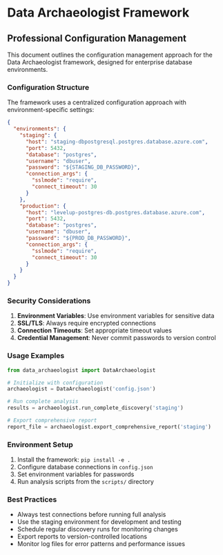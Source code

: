 # Data Archaeologist Framework

## Professional Configuration Management

This document outlines the configuration management approach for the Data Archaeologist framework, designed for enterprise database environments.

### Configuration Structure

The framework uses a centralized configuration approach with environment-specific settings:

```json
{
  "environments": {
    "staging": {
      "host": "staging-dbpostgresql.postgres.database.azure.com",
      "port": 5432,
      "database": "postgres",
      "username": "dbuser",
      "password": "${STAGING_DB_PASSWORD}",
      "connection_args": {
        "sslmode": "require",
        "connect_timeout": 30
      }
    },
    "production": {
      "host": "levelup-postgres-db.postgres.database.azure.com",
      "port": 5432,
      "database": "postgres",
      "username": "dbuser",
      "password": "${PROD_DB_PASSWORD}",
      "connection_args": {
        "sslmode": "require",
        "connect_timeout": 30
      }
    }
  }
}
```

### Security Considerations

1. **Environment Variables**: Use environment variables for sensitive data
2. **SSL/TLS**: Always require encrypted connections
3. **Connection Timeouts**: Set appropriate timeout values
4. **Credential Management**: Never commit passwords to version control

### Usage Examples

```python
from data_archaeologist import DataArchaeologist

# Initialize with configuration
archaeologist = DataArchaeologist('config.json')

# Run complete analysis
results = archaeologist.run_complete_discovery('staging')

# Export comprehensive report
report_file = archaeologist.export_comprehensive_report('staging')
```

### Environment Setup

1. Install the framework: `pip install -e .`
2. Configure database connections in `config.json`
3. Set environment variables for passwords
4. Run analysis scripts from the `scripts/` directory

### Best Practices

- Always test connections before running full analysis
- Use the staging environment for development and testing
- Schedule regular discovery runs for monitoring changes
- Export reports to version-controlled locations
- Monitor log files for error patterns and performance issues
